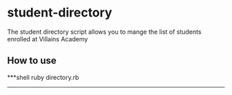# student-directory

The student directory script allows you to mange the list of students enrolled at Villains Academy

## How to use ##

***shell
ruby directory.rb
***
